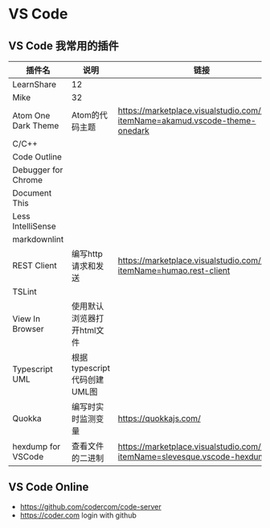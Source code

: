 # VS Code

## VS Code 我常用的插件

| 插件名              | 说明                        | 链接                                                                            |
|---------------------|-----------------------------|---------------------------------------------------------------------------------|
| LearnShare          | 12                          |                                                                                 |
| Mike                | 32                          |                                                                                 |
| Atom One Dark Theme | Atom的代码主题              | https://marketplace.visualstudio.com/items?itemName=akamud.vscode-theme-onedark |
| C/C++               |                             |                                                                                 |
| Code Outline        |                             |                                                                                 |
| Debugger for Chrome |                             |                                                                                 |
| Document This       |                             |                                                                                 |
| Less IntelliSense   |                             |                                                                                 |
| markdownlint        |                             |                                                                                 |
| REST Client         | 编写http请求和发送          | https://marketplace.visualstudio.com/items?itemName=humao.rest-client           |
| TSLint              |                             |                                                                                 |
| View In Browser     | 使用默认浏览器打开html文件  |                                                                                 |
| Typescript UML      | 根据typescript代码创建UML图 |                                                                                 |
| Quokka              | 编写时实时监测变量          | https://quokkajs.com/                                                           |
| hexdump for VSCode  | 查看文件的二进制            | https://marketplace.visualstudio.com/items?itemName=slevesque.vscode-hexdump    |


## VS Code Online

* https://github.com/codercom/code-server
* https://coder.com login with github
